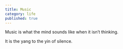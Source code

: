 ```yaml
---
title: Music
category: life
published: true
---
```


Music
is what the mind sounds like
when it isn’t thinking.

It is the yang
to the yin
of silence.
